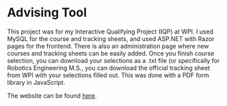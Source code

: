 # Advising Tool
This project was for my Interactive Qualifying Project (IQP) at WPI.
I used MySQL for the course and tracking sheets, and used ASP.NET with
Razor pages for the frontend. There is also an administration page where
new courses and tracking sheets can be easily added. Once you finish
course selection, you can download your selections as a .txt file (or
specifically for Robotics Engineering M.S., you can download the official
tracking sheet from WPI with your selections filled out. This was done with
a PDF form library in JavaScript.

The website can be found [here](https://advisingtool20230426115233.azurewebsites.net).
